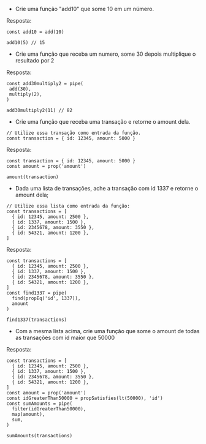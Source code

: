* Crie uma função "add10" que some 10 em um número.

Resposta:
```
const add10 = add(10)

add10(5) // 15
```

* Crie uma função que receba um numero, some 30 depois multiplique o resultado por 2

Resposta:
```
const add30multiply2 = pipe(
 add(30),
 multiply(2),
)

add30multiply2(11) // 82
```

* Crie uma função que receba uma transação e retorne o amount dela.
```
// Utilize essa transação como entrada da função.
const transaction = { id: 12345, amount: 5000 }
```

Resposta:
```
const transaction = { id: 12345, amount: 5000 }
const amount = prop('amount')

amount(transaction)
```

* Dada uma lista de transações, ache a transação com id 1337 e retorne o amount dela;
```
// Utilize essa lista como entrada da função:
const transactions = [
  { id: 12345, amount: 2500 },
  { id: 1337, amount: 1500 },
  { id: 2345678, amount: 3550 },
  { id: 54321, amount: 1200 },
]
```

Resposta:
```
const transactions = [
  { id: 12345, amount: 2500 },
  { id: 1337, amount: 1500 },
  { id: 2345678, amount: 3550 },
  { id: 54321, amount: 1200 },
]
const find1337 = pipe(
  find(propEq('id', 1337)),
  amount
)

find1337(transactions)
```

* Com a mesma lista acima, crie uma função que some o amount de todas as transações com id maior que 50000

Resposta:
```
const transactions = [
  { id: 12345, amount: 2500 },
  { id: 1337, amount: 1500 },
  { id: 2345678, amount: 3550 },
  { id: 54321, amount: 1200 },
]
const amount = prop('amount')
const idGreaterThan50000 = propSatisfies(lt(50000), 'id')
const sumAmounts = pipe(
  filter(idGreaterThan50000),
  map(amount),
  sum,
)

sumAmounts(transactions)
```
